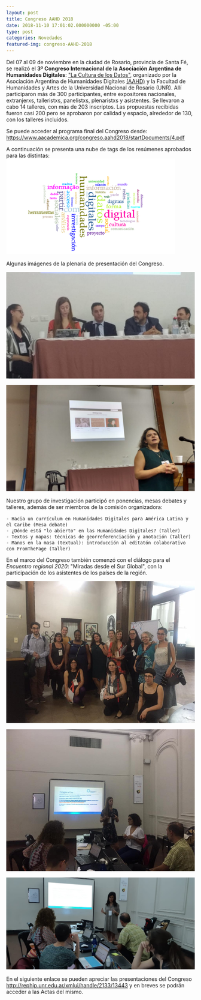 ```yaml
---
layout: post
title: Congreso AAHD 2018
date: 2018-11-10 17:01:02.000000000 -05:00
type: post
categories: Novedades
featured-img: congreso-AAHD-2018
---
```


Del 07 al 09 de noviembre en la ciudad de Rosario, provincia de Santa Fé, se realizó el **3º Congreso Internacional de la Asociación Argentina de Humanidades Digitales**: ["La Cultura de los Datos"](https://www.aacademica.org/congreso.aahd2018/), organizado por la Asociación Argentina de Humanidades Digitales [(AAHD)](https://www.aahd.net.ar/) y la Facultad de Humanidades y Artes de la Universidad Nacional de Rosario (UNR). Allí participaron más de 300 participantes, entre expositores nacionales, extranjerxs, talleristxs, panelistxs, plenaristxs y asistentes. Se llevaron a cabo 14 talleres, con más de 203 inscriptos. Las propuestas recibidas fueron casi 200 pero se aprobaron por calidad y espacio, alrededor de 130, con los talleres incluidos.

Se puede acceder al programa final del Congreso desde: <https://www.aacademica.org/congreso.aahd2018/startDocuments/4.pdf>

A continuación se presenta una nube de tags de los resúmenes aprobados para las distintas:
![nube](/assets/img/posts/nube-tags.png)

Algunas imágenes de la plenaria de presentación del Congreso.

![Congreso-1](/assets/img/posts/congreso-AAHD-2018-plenaria1.jpg)

![Congreso-2](/assets/img/posts/congreso-AAHD-2018-plenaria2.jpg)

Nuestro grupo de investigación participó en ponencias, mesas debates y talleres, además de ser miembros de la comisión organizadora:

	- Hacia un currículum en Humanidades Digitales para América Latina y el Caribe (Mesa debate)
	- ¿Dónde está "lo abierto" en las Humanidades Digitales? (Taller)
	- Textos y mapas: técnicas de georreferenciación y anotación (Taller)
	- Manos en la masa (textual): introducción al editatón colaborativo con FromThePage (Taller)

En el marco del Congreso también comenzó con el diálogo para el *Encuentro regional 2020*: "Miradas desde el Sur Global", con la participación de los asistentes de los países de la región.

![Congreso-3](/assets/img/posts/congreso-AAHD-2018-taller2.jpg)

![Congreso-4](/assets/img/posts/congreso-AAHD-2018-taller1.jpg)

![Congreso-5](/assets/img/posts/congreso-AAHD-2018-taller3.jpg)

En el siguiente enlace se pueden apreciar las presentaciones del Congreso <http://rephip.unr.edu.ar/xmlui/handle/2133/13443> y en breves se podrán acceder a las Actas del mismo.
